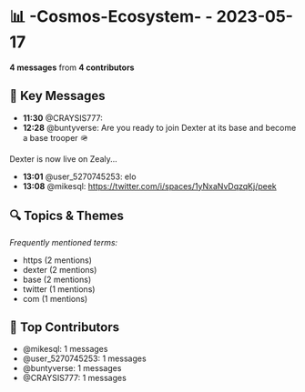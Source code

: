 # 📊 -Cosmos-Ecosystem- - 2023-05-17
**4 messages** from **4 contributors**

## 💬 Key Messages
- **11:30** @CRAYSIS777: 
- **12:28** @buntyverse: Are you ready to join Dexter at its base and become a base trooper 🪖

Dexter is now live on Zealy...
- **13:01** @user_5270745253: elo
- **13:08** @mikesql: https://twitter.com/i/spaces/1yNxaNvDqzqKj/peek

## 🔍 Topics & Themes
*Frequently mentioned terms:*
- https (2 mentions)
- dexter (2 mentions)
- base (2 mentions)
- twitter (1 mentions)
- com (1 mentions)

## 👥 Top Contributors
- @mikesql: 1 messages
- @user_5270745253: 1 messages
- @buntyverse: 1 messages
- @CRAYSIS777: 1 messages